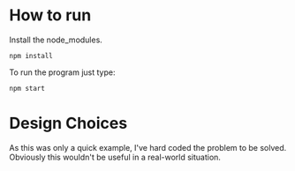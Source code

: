 # How to run

Install the node_modules.

`npm install`

To run the program just type:

`npm start`

# Design Choices

As this was only a quick example, I've hard coded the problem to
be solved.  Obviously this wouldn't be useful in a real-world
situation.
